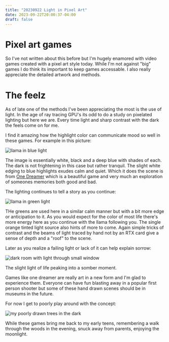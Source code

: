 ```yaml
---
title: "20230922 Light in Pixel Art"
date: 2023-09-22T20:00:37-04:00
draft: false
---
```


# Pixel art games

So I've not written about this before but I'm hugely enamored with video games created with a pixel art style today. While I'm not against "big" games I do think its important to keep games accessable. I also really appreciate the detailed artwork and methods. 

# The feelz

As of late one of the methods I've been appreciating the most is the use of light. In the age of ray tracing GPU's its odd to do a study on pixelated lighting but here we are. Every time light and sharp contrast with the dark the feels come on for me. 

I find it amazing how the highlight color can communicate mood so well in these games. For example in this picture:

![llama in blue light](/me/20230922/blue_llama.png)

The image is essentially white, black and a deep blue with shades of each. The dark is not frightening in this case but rather tranquil. The slight white edging to blue highlights exudes calm and quiet. Which it does the scene is from [One Dreamer](https://store.steampowered.com/app/1156380/One_Dreamer/) which is a beautiful game and very much an exploration of someones memories both good and bad.

The lighting continues to tell a story as you continue:

![llama in green light](/me/20230922/green_llama.png)

THe greens are used here in a similar calm manner but with a bit more edge or anticipation to it. As you would expect for the color of most life there's more energy here as you continue with the llama following you. The single orange tinted light source also hints of more to come. Again simple tricks of contrast and the beams of light traced by hand not by an RTX card give a sense of depth and a "roof" to the scene.

Later as you realize a failing light or lack of it can help explain sorrow:

![dark room with light through small window](/me/20230922/window_light.png)

The slight light of life peaking into a somber moment.

Games like one dreamer are really art in a new form and I'm glad to experience them. Everyone can have fun blasting away in a popular first person shooter but some of these hand drawn scenes should be in museums in the future. 

For now I get to poorly play around with the concept:

![my poorly drawn trees in the dark](/me/20230922/glow_trees.png)

While these games bring me back to my early teens, remembering a walk through the woods in the evening, snuck away from parents, enjoying the moonlight.
